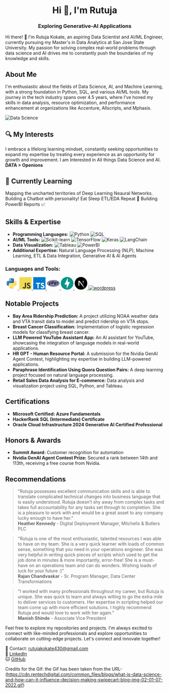 <h1 align="center">Hi 👋, I'm Rutuja</h1>
<h3 align="center">Exploring Generative-AI Applications</h3>

Hi there! 👋 I'm Rutuja Kokate, an aspiring Data Scientist and AI/ML Engineer, currently pursuing my Master's in Data Analytics at San Jose State University. My passion for solving complex real-world problems through data science and AI drives me to constantly push the boundaries of my knowledge and skills.

## About Me

I'm enthusiastic about the fields of Data Science, AI, and Machine Learning, with a strong foundation in Python, SQL, and various AI/ML tools. My journey in the tech industry spans over 4.5 years, where I've honed my skills in data analysis, resource optimization, and performance enhancement at organizations like Accenture, Allscripts, and Mphasis.

![Data Science](https://cdn.rentechdigital.com/common_files/blogs/what-is-data-science-and-how-can-it-influence-decision-making-swipecart-blog-img-02-01-07-2022.gif)


## 🔍 My Interests
I embrace a lifelong learning mindset, constantly seeking opportunities to expand my expertise by treating every experience as an opportunity for growth and improvement.
I am Interested in All things Data Science and AI.
**DATA > Openions**

## 🌱 Currently Learning
Mapping the uncharted territories of Deep Learning Neaural Networks.
Building a Chatbot with personality! 
Eat Sleep ETL/EDA Repeat 🔁
Building PowerBI Reports 📈

## Skills & Expertise

- **Programming Languages:** ![Python](https://img.shields.io/badge/-Python-3776AB?logo=python&logoColor=white) ![SQL](https://img.shields.io/badge/-SQL-4479A1?logo=sql&logoColor=white)
- **AI/ML Tools:** ![Scikit-learn](https://img.shields.io/badge/-Scikit--learn-F7931E?logo=scikit-learn&logoColor=white) ![TensorFlow](https://img.shields.io/badge/-TensorFlow-FF6F00?logo=tensorflow&logoColor=white) ![Keras](https://img.shields.io/badge/-Keras-D00000?logo=keras&logoColor=white) ![LangChain](https://img.shields.io/badge/-LangChain-000000?logo=langchain&logoColor=white)
- **Data Visualization:** ![Tableau](https://img.shields.io/badge/-Tableau-E97627?logo=tableau&logoColor=white) ![PowerBI](https://img.shields.io/badge/-PowerBI-F2C811?logo=powerbi&logoColor=black)
- **Additional Expertise:** Natural Language Processing (NLP), Machine Learning, ETL & Data Integration, Generative AI & AI Agents

<h3 align="left">Languages and Tools:</h3>
<p align="left"> 
  <!-- python -->
  <a href="https://www.python.org" target="_blank" rel="noreferrer"> <img src="https://raw.githubusercontent.com/devicons/devicon/master/icons/python/python-original.svg" alt="python" width="40" height="40"/> </a> 
  <!-- js -->
  <a href="https://developer.mozilla.org/en-US/docs/Web/JavaScript" target="_blank" rel="noreferrer"> 
  <img src="https://raw.githubusercontent.com/devicons/devicon/master/icons/javascript/javascript-original.svg" alt="javascript" width="40" height="40"/> 
  </a> 
  <!-- typescript -->
  <a href="hthttps://www.typescriptlang.org/cript" target="_blank" rel="noreferrer"> 
  <img src="https://raw.githubusercontent.com/devicons/devicon/master/icons/typescript/typescript-original.svg" alt="typescript" width="40" height="40"/> 
  </a> 
  <!-- php -->
  <a href="https://www.php.net" target="_blank" rel="noreferrer"> <img src="https://raw.githubusercontent.com/devicons/devicon/master/icons/php/php-original.svg" alt="php" width="40" height="40"/> </a> 
  <!-- fastapi -->
  <a href="https://fastapi.tiangolo.com/" target="_blank" rel="noreferrer"> <img src="https://raw.githubusercontent.com/devicons/devicon/master/icons/fastapi/fastapi-plain.svg" alt="fastapi" width="40" height="40"/> </a> 
  <!-- nextjs -->
  <a href="https://nextjs.org/" target="_blank" rel="noreferrer"> 
    <img src="https://raw.githubusercontent.com/devicons/devicon/master/icons/nextjs/nextjs-original.svg" alt="nextjs" width="40" height="40"/> 
  </a> 
  <!-- wordpress -->
  <a href="https://wordpress.org" target="_blank" rel="noreferrer"> <img src="https://cdn-icons-png.flaticon.com/512/174/174881.png" alt="wordpress" width="40" height="40"/> </a> 
<!--  <a href="https://webpack.js.org" target="_blank" rel="noreferrer"> <img src="https://raw.githubusercontent.com/devicons/devicon/d00d0969292a6569d45b06d3f350f463a0107b0d/icons/webpack/webpack-original-wordmark.svg" alt="webpack" width="40" height="40"/> </a> -->
</p>


## Notable Projects

- **Bay Area Ridership Prediction:** A project utilizing NOAA weather data and VTA transit data to model and predict ridership on VTA stops.
- **Breast Cancer Classification:** Implementation of logistic regression models for classifying breast cancer.
- **LLM Powered YouTube Assistant App:** An AI assistant for YouTube, showcasing the integration of language models in real-world applications.
- **HR GPT - Human Resource Portal:** A submission for the Nvidia GenAI Agent Contest, highlighting my expertise in building LLM-powered applications.
- **Paraphrase Identification Using Quora Question Pairs:** A deep learning project focused on natural language processing.
- **Retail Sales Data Analysis for E-commerce:** Data analysis and visualization project using SQL, Python, and Tableau.

## Certifications

- **Microsoft Certified: Azure Fundamentals**
- **HackerRank SQL (Intermediate) Certificate**
- **Oracle Cloud Infrastructure 2024 Generative AI Certified Professional**

## Honors & Awards

- **Summit Award:** Customer recognition for automation
- **Nvidia GenAI Agent Contest Prize:** Secured a rank between 14th and 113th, receiving a free course from Nvidia.

## Recommendations

> "Rutuja possesses excellent communication skills and is able to translate complicated technical changes into business language that is easily understood. Rutuja doesn’t shy away from complex tasks and takes full accountability for any tasks set through to completion. She is a pleasure to work with and would be a great asset to any company lucky enough to have her."  
> **Heather Kennedy** - Digital Deployment Manager, Mitchells & Butlers PLC

> "Rutuja is one of the most enthusiastic, talented resources I was able to have on my team. She is a very quick learner with loads of common sense, something that you need in your operations engineer. She was very helpful in writing quick pieces of scripts which used to get the job done in minutes & more importantly, error-free! She is a must-have on an operations team and can do wonders. Wishing loads of luck for your future :)"  
> **Rajan Chandvaskar** - Sr. Program Manager, Data Center Transformations

> "I worked with many professionals throughout my career, but Rutuja is unique. She was quick to learn and always willing to go the extra mile to deliver services to customers. Her expertise in scripting helped our team come up with more efficient solutions. I highly recommend Rutuja and would love to work with her again."  
> **Manish Shinde** - Associate Vice President

Feel free to explore my repositories and projects. I'm always excited to connect with like-minded professionals and explore opportunities to collaborate on cutting-edge projects. Let's connect and innovate together!

📧 Contact: [rutujakokate430@gmail.com](mailto:rutujakokate430@gmail.com)  
🔗 [LinkedIn](https://www.linkedin.com/in/rutuja-kokate-757107146)  
🐱 [GitHub](https://github.com/rutujakokate430)


Credits for the Gif: the Gif has been taken from the URL- (https://cdn.rentechdigital.com/common_files/blogs/what-is-data-science-and-how-can-it-influence-decision-making-swipecart-blog-img-02-01-07-2022.gif)
